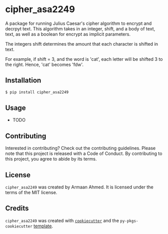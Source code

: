 # cipher_asa2249

A package for running Julius Caesar's cipher algorithm to encrypt and decrpyt text. This algorithm takes in 
an integer, shift, and a body of text, text, as well as a boolean for encrypt as
implicit parameters.

The integers shift determines the amount that each character is shifted in text.

For example, if shift = 3, and the word is 'cat', each letter will be shifted 3
to the right. Hence, 'cat' becomes 'fdw'.

## Installation

```bash
$ pip install cipher_asa2249
```

## Usage

- TODO

## Contributing

Interested in contributing? Check out the contributing guidelines. Please note that this project is released with a Code of Conduct. By contributing to this project, you agree to abide by its terms.

## License

`cipher_asa2249` was created by Armaan Ahmed. It is licensed under the terms of the MIT license.

## Credits

`cipher_asa2249` was created with [`cookiecutter`](https://cookiecutter.readthedocs.io/en/latest/) and the `py-pkgs-cookiecutter` [template](https://github.com/py-pkgs/py-pkgs-cookiecutter).
